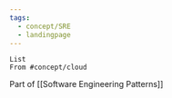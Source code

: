 ```yaml
---
tags:
  - concept/SRE
  - landingpage
---
```

```dataview
List
From #concept/cloud
```
Part of [[Software Engineering Patterns]]
